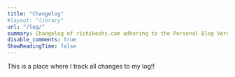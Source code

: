 ```yaml
---
title: "Changelog"
#layout: "library"
url: "/log/"
summary: Changelog of rishikeshs.com adhering to the Personal Blog Versioning Manifesto
disable_comments: true
ShowReadingTime: false
---
```


This is a place where I track all changes to my log!!

<!--LOG_PLACEHOLDER_START-->


<!--LOG_PLACEHOLDER_END-->
